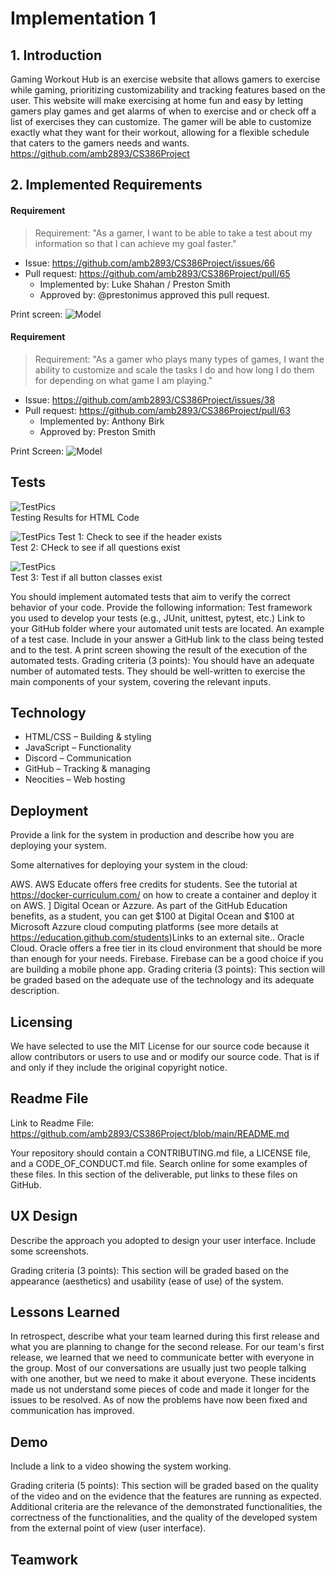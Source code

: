 # Implementation 1
## 1. Introduction
Gaming Workout Hub is an exercise website that allows gamers to exercise while gaming, prioritizing customizability and tracking features based on the user. This website will make exercising at home fun and easy by letting gamers play games and get alarms of when to exercise and or check off a list of exercises they can customize. The gamer will be able to customize exactly what they want for their workout, allowing for a flexible schedule that caters to the gamers needs and wants. https://github.com/amb2893/CS386Project


## 2. Implemented Requirements
#### Requirement
> Requirement: "As a gamer, I want to be able to take a test about my information so that I can achieve my goal faster."
- Issue: https://github.com/amb2893/CS386Project/issues/66
- Pull request: https://github.com/amb2893/CS386Project/pull/65
    - Implemented by: Luke Shahan / Preston Smith
    - Approved by: @prestonimus approved this pull request.

Print screen: 
![Model](D-4_Pictures/InformationTestPic.png)

#### Requirement
> Requirement: "As a gamer who plays many types of games, I want the ability to customize and scale the tasks I do and how long I do them for depending on what game I am playing."
- Issue: https://github.com/amb2893/CS386Project/issues/38 
- Pull request: https://github.com/amb2893/CS386Project/pull/63 
    - Implemented by: Anthony Birk 
    - Approved by: Preston Smith
  
Print Screen:
![Model](D-4_Pictures/CustomAlarmTodoPage.png)
## Tests
![TestPics](D-4_Pictures/testingpic1.png)  
Testing Results for HTML Code  
  
![TestPics](D-4_Pictures/testingpic2.png)
Test 1: Check to see if the header exists  
Test 2: CHeck to see if all questions exist  

![TestPics](D-4_Pictures/testingpic3.png)  
Test 3: Test if all button classes exist  

You should implement automated tests that aim to verify the correct behavior of your code. Provide the following information:
Test framework you used to develop your tests (e.g., JUnit, unittest, pytest, etc.)
Link to your GitHub folder where your automated unit tests are located.
An example of a test case. Include in your answer a GitHub link to the class being tested and to the test.
A print screen showing the result of the execution of the automated tests. 
Grading criteria (3 points): You should have an adequate number of automated tests. They should be well-written to exercise the main components of your system, covering the relevant inputs.

## Technology  
* HTML/CSS – Building & styling  
* JavaScript – Functionality  
* Discord – Communication  
* GitHub – Tracking & managing  
* Neocities – Web hosting  

## Deployment
Provide a link for the system in production and describe how you are deploying your system. 

Some alternatives for deploying your system in the cloud:

AWS. AWS Educate offers free credits for students. See the tutorial at https://docker-curriculum.com/ on how to create a container and deploy it on AWS. ]
Digital Ocean or Azzure. As part of the GitHub Education benefits, as a student, you can get $100 at Digital Ocean and $100 at Microsoft Azzure cloud computing platforms (see more details at https://education.github.com/students)Links to an external site..
Oracle Cloud. Oracle offers a free tier in its cloud environment that should be more than enough for your needs.
Firebase. Firebase can be a good choice if you are building a mobile phone app.
Grading criteria (3 points): This section will be graded based on the adequate use of the technology and its adequate description.

## Licensing
We have selected to use the MIT License for our source code because it allow contributors or users to use and or modify our source code. That is if and only if they include the original copyright notice.

## Readme File

Link to Readme File: https://github.com/amb2893/CS386Project/blob/main/README.md

Your repository should contain a CONTRIBUTING.md file, a LICENSE file, and a CODE_OF_CONDUCT.md file. Search online for some examples of these files. In this section of the deliverable, put links to these files on GitHub.

## UX Design
Describe the approach you adopted to design your user interface. Include some screenshots.

Grading criteria (3 points): This section will be graded based on the appearance (aesthetics) and usability (ease of use) of the system.

## Lessons Learned
In retrospect, describe what your team learned during this first release and what you are planning to change for the second release. 
For our team's first release, we learned that we need to communicate better with everyone in the group. Most of our conversations are usually just two people talking with one another, but we need to make it about everyone. These incidents made us not understand some pieces of code and made it longer for the issues to be resolved. As of now the problems have now been fixed and communication has improved.

## Demo
Include a link to a video showing the system working.

Grading criteria (5 points): This section will be graded based on the quality of the video and on the evidence that the features are running as expected. Additional criteria are the relevance of the demonstrated functionalities, the correctness of the functionalities, and the quality of the developed system from the external point of view (user interface).

## Teamwork
